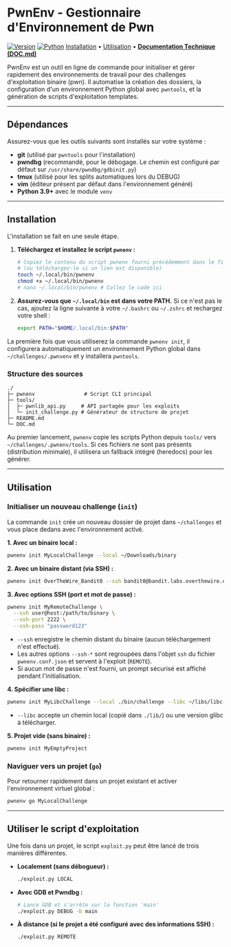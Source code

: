 # PwnEnv - Gestionnaire d'Environnement de Pwn

[![Version](https://img.shields.io/badge/version-3.1.3-blue.svg)](https://github.com/N0x41/pwnenv)
[![Python](https://img.shields.io/badge/python-3.9+-green.svg)](https://python.org)
[Installation](https://www.google.com/search?q=%23installation) • [Utilisation](https://www.google.com/search?q=%23utilisation) • [**Documentation Technique (DOC.md)**](https://www.google.com/search?q=DOC.md)

PwnEnv est un outil en ligne de commande pour initialiser et gérer rapidement des environnements de travail pour des challenges d'exploitation binaire (pwn). Il automatise la création des dossiers, la configuration d'un environnement Python global avec `pwntools`, et la génération de scripts d'exploitation templates.

-----

## Dépendances

Assurez-vous que les outils suivants sont installés sur votre système :
  * **git** (utilisé par `pwntools` pour l'installation)
  * **pwndbg** (recommandé, pour le débogage. Le chemin est configuré par défaut sur `/usr/share/pwndbg/gdbinit.py`)
  * **tmux** (utilisé pour les splits automatiques lors du DEBUG)
  * **vim** (éditeur présent par défaut dans l'environnement généré)
  * **Python 3.9+** avec le module `venv`

-----

## Installation

L'installation se fait en une seule étape.

1.  **Téléchargez et installez le script `pwnenv` :**

    ```bash
    # Copiez le contenu du script pwnenv fourni précédemment dans le fichier ci-dessous
    # (ou téléchargez-le si un lien est disponible)
    touch ~/.local/bin/pwnenv
    chmod +x ~/.local/bin/pwnenv
    # nano ~/.local/bin/pwnenv # Collez le code ici
    ```

2.  **Assurez-vous que `~/.local/bin` est dans votre PATH.**
    Si ce n'est pas le cas, ajoutez la ligne suivante à votre `~/.bashrc` ou `~/.zshrc` et rechargez votre shell :

    ```bash
    export PATH="$HOME/.local/bin:$PATH"
    ```

La première fois que vous utiliserez la commande `pwnenv init`, il configurera automatiquement un environnement Python global dans `~/challenges/.pwnvenv` et y installera `pwntools`.

### Structure des sources

```
./
├─ pwnenv                # Script CLI principal
├─ tools/
│  ├─ pwnlib_api.py     # API partagée pour les exploits
│  └─ init_challenge.py # Générateur de structure de projet
├─ README.md
└─ DOC.md
```

Au premier lancement, `pwnenv` copie les scripts Python depuis `tools/` vers `~/challenges/.pwnenv/tools`. Si ces fichiers ne sont pas présents (distribution minimale), il utilisera un fallback intégré (heredocs) pour les générer.

-----

## Utilisation

### Initialiser un nouveau challenge (`init`)

La commande `init` crée un nouveau dossier de projet dans `~/challenges` et vous place dedans avec l'environnement activé.

**1. Avec un binaire local :**

```bash
pwnenv init MyLocalChallenge --local ~/Downloads/binary
```

**2. Avec un binaire distant (via SSH) :**

```bash
pwnenv init OverTheWire_Bandit0 --ssh bandit0@bandit.labs.overthewire.org:/bandit/bandit0
```

**3. Avec options SSH (port et mot de passe) :**

```bash
pwnenv init MyRemoteChallenge \
  --ssh user@host:/path/to/binary \
  --ssh-port 2222 \
  --ssh-pass "password123"
```

  * `--ssh` enregistre le chemin distant du binaire (aucun téléchargement n'est effectué).
  * Les autres options `--ssh-*` sont regroupées dans l'objet `ssh` du fichier `pwnenv.conf.json` et servent à l'exploit (`REMOTE`).
  * Si aucun mot de passe n'est fourni, un prompt sécurisé est affiché pendant l'initialisation.

**4. Spécifier une libc :**

```bash
pwnenv init MyLibcChallenge --local ./bin/challenge --libc ~/libs/libc-2.35.so
```

  * `--libc` accepte un chemin local (copié dans `./lib/`) ou une version glibc à télécharger.

**5. Projet vide (sans binaire) :**

```bash
pwnenv init MyEmptyProject
```

### Naviguer vers un projet (`go`)

Pour retourner rapidement dans un projet existant et activer l'environnement virtuel global :

```bash
pwnenv go MyLocalChallenge
```

-----

## Utiliser le script d'exploitation

Une fois dans un projet, le script `exploit.py` peut être lancé de trois manières différentes.

  * **Localement (sans débogueur) :**

    ```bash
    ./exploit.py LOCAL
    ```

  * **Avec GDB et Pwndbg :**

    ```bash
    # Lance GDB et s'arrête sur la fonction 'main'
    ./exploit.py DEBUG -b main
    ```

  * **À distance (si le projet a été configuré avec des informations SSH) :**

    ```bash
    ./exploit.py REMOTE
    ```